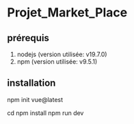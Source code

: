 # Projet_Market_Place

## prérequis 
1. nodejs (version utilisée: v19.7.0)
2. npm (version utilisée: v9.5.1)

## installation
npm init vue@latest

cd <your-project-name>
npm install
npm run dev

